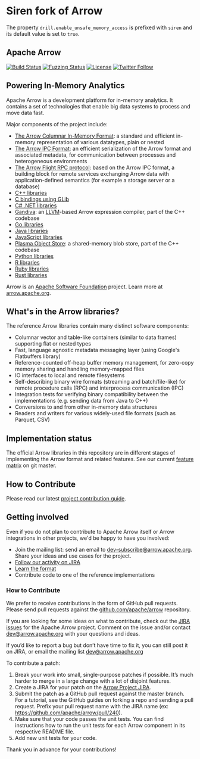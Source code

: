 <!---
  Licensed to the Apache Software Foundation (ASF) under one
  or more contributor license agreements.  See the NOTICE file
  distributed with this work for additional information
  regarding copyright ownership.  The ASF licenses this file
  to you under the Apache License, Version 2.0 (the
  "License"); you may not use this file except in compliance
  with the License.  You may obtain a copy of the License at

    http://www.apache.org/licenses/LICENSE-2.0

  Unless required by applicable law or agreed to in writing,
  software distributed under the License is distributed on an
  "AS IS" BASIS, WITHOUT WARRANTIES OR CONDITIONS OF ANY
  KIND, either express or implied.  See the License for the
  specific language governing permissions and limitations
  under the License.
-->

# Siren fork of Arrow

The property `drill.enable_unsafe_memory_access` is prefixed with `siren` and its default value is set to `true`.

## Apache Arrow

[![Build Status](https://ci.appveyor.com/api/projects/status/github/apache/arrow/branch/master?svg=true)](https://ci.appveyor.com/project/ApacheSoftwareFoundation/arrow/branch/master)
[![Fuzzing Status](https://oss-fuzz-build-logs.storage.googleapis.com/badges/arrow.svg)](https://bugs.chromium.org/p/oss-fuzz/issues/list?sort=-opened&can=1&q=proj:arrow)
[![License](http://img.shields.io/:license-Apache%202-blue.svg)](https://github.com/apache/arrow/blob/master/LICENSE.txt)
[![Twitter Follow](https://img.shields.io/twitter/follow/apachearrow.svg?style=social&label=Follow)](https://twitter.com/apachearrow)

## Powering In-Memory Analytics

Apache Arrow is a development platform for in-memory analytics. It contains a
set of technologies that enable big data systems to process and move data fast.

Major components of the project include:

 - [The Arrow Columnar In-Memory Format](https://github.com/apache/arrow/blob/master/docs/source/format/Columnar.rst):
   a standard and efficient in-memory representation of various datatypes, plain or nested
 - [The Arrow IPC Format](https://github.com/apache/arrow/blob/master/docs/source/format/Columnar.rst#serialization-and-interprocess-communication-ipc):
   an efficient serialization of the Arrow format and associated metadata,
   for communication between processes and heterogeneous environments
 - [The Arrow Flight RPC protocol](https://github.com/apache/arrow/tree/master/format/Flight.proto):
   based on the Arrow IPC format, a building block for remote services exchanging
   Arrow data with application-defined semantics (for example a storage server or a database)
 - [C++ libraries](https://github.com/apache/arrow/tree/master/cpp)
 - [C bindings using GLib](https://github.com/apache/arrow/tree/master/c_glib)
 - [C# .NET libraries](https://github.com/apache/arrow/tree/master/csharp)
 - [Gandiva](https://github.com/apache/arrow/tree/master/cpp/src/gandiva):
   an [LLVM](https://llvm.org)-based Arrow expression compiler, part of the C++ codebase
 - [Go libraries](https://github.com/apache/arrow/tree/master/go)
 - [Java libraries](https://github.com/apache/arrow/tree/master/java)
 - [JavaScript libraries](https://github.com/apache/arrow/tree/master/js)
 - [Plasma Object Store](https://github.com/apache/arrow/tree/master/cpp/src/plasma):
   a shared-memory blob store, part of the C++ codebase
 - [Python libraries](https://github.com/apache/arrow/tree/master/python)
 - [R libraries](https://github.com/apache/arrow/tree/master/r)
 - [Ruby libraries](https://github.com/apache/arrow/tree/master/ruby)
 - [Rust libraries](https://github.com/apache/arrow/tree/master/rust)

Arrow is an [Apache Software Foundation](https://www.apache.org) project. Learn more at
[arrow.apache.org](https://arrow.apache.org).

## What's in the Arrow libraries?

The reference Arrow libraries contain many distinct software components:

- Columnar vector and table-like containers (similar to data frames) supporting
  flat or nested types
- Fast, language agnostic metadata messaging layer (using Google's Flatbuffers
  library)
- Reference-counted off-heap buffer memory management, for zero-copy memory
  sharing and handling memory-mapped files
- IO interfaces to local and remote filesystems
- Self-describing binary wire formats (streaming and batch/file-like) for
  remote procedure calls (RPC) and interprocess communication (IPC)
- Integration tests for verifying binary compatibility between the
  implementations (e.g. sending data from Java to C++)
- Conversions to and from other in-memory data structures
- Readers and writers for various widely-used file formats (such as Parquet, CSV)

## Implementation status

The official Arrow libraries in this repository are in different stages of
implementing the Arrow format and related features.  See our current
[feature matrix](https://github.com/apache/arrow/blob/master/docs/source/status.rst)
on git master.

## How to Contribute

Please read our latest [project contribution guide][5].

## Getting involved

Even if you do not plan to contribute to Apache Arrow itself or Arrow
integrations in other projects, we'd be happy to have you involved:

- Join the mailing list: send an email to
  [dev-subscribe@arrow.apache.org][1]. Share your ideas and use cases for the
  project.
- [Follow our activity on JIRA][3]
- [Learn the format][2]
- Contribute code to one of the reference implementations

### How to Contribute

We prefer to receive contributions in the form of GitHub pull requests. Please
send pull requests against the [github.com/apache/arrow][4] repository.

If you are looking for some ideas on what to contribute, check out the [JIRA
issues][3] for the Apache Arrow project. Comment on the issue and/or contact
[dev@arrow.apache.org](http://mail-archives.apache.org/mod_mbox/arrow-dev/)
with your questions and ideas.

If you’d like to report a bug but don’t have time to fix it, you can still post
it on JIRA, or email the mailing list
[dev@arrow.apache.org](http://mail-archives.apache.org/mod_mbox/arrow-dev/)

To contribute a patch:

1. Break your work into small, single-purpose patches if possible. It’s much
harder to merge in a large change with a lot of disjoint features.
2. Create a JIRA for your patch on the [Arrow Project
JIRA](https://issues.apache.org/jira/browse/ARROW).
3. Submit the patch as a GitHub pull request against the master branch. For a
tutorial, see the GitHub guides on forking a repo and sending a pull
request. Prefix your pull request name with the JIRA name (ex:
https://github.com/apache/arrow/pull/240).
4. Make sure that your code passes the unit tests. You can find instructions
how to run the unit tests for each Arrow component in its respective README
file.
5. Add new unit tests for your code.

Thank you in advance for your contributions!

[1]: mailto:dev-subscribe@arrow.apache.org
[2]: https://github.com/apache/arrow/tree/master/format
[3]: https://issues.apache.org/jira/browse/ARROW
[4]: https://github.com/apache/arrow
[5]: https://github.com/apache/arrow/blob/master/docs/source/developers/contributing.rst
